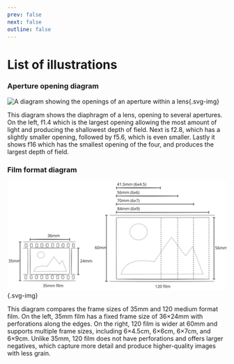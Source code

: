 ```yaml
---
prev: false
next: false
outline: false
---
```


# List of illustrations

### Aperture opening diagram
![A diagram showing the openings of an aperture within a lens](/diagrams/aperture-opening-diagram.svg){.svg-img}

This diagram shows the diaphragm of a lens, opening to several apertures. 
On the left, f1.4 which is the largest opening allowing the most amount of light and producing the shallowest depth of field. 
Next is f2.8, which has a slightly smaller opening, followed by f5.6, which is even smaller.
Lastly it shows f16 which has the smallest opening of the four, and produces the largest depth of field. 

### Film format diagram
![Film format diagram](./public/diagrams/film-formats.svg){.svg-img}

This diagram compares the frame sizes of 35mm and 120 medium format film. 
On the left, 35mm film has a fixed frame size of 36×24mm with perforations along the edges. 
On the right, 120 film is wider at 60mm and supports multiple frame sizes, including 6×4.5cm, 6×6cm, 6×7cm, and 6×9cm. 
Unlike 35mm, 120 film does not have perforations and offers larger negatives, which capture more detail and produce higher-quality images with less grain.
